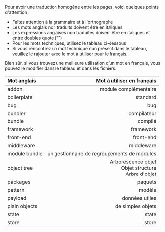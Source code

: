 Pour avoir une traduction homogène entre les pages, voici quelques points
d'attention :

* Faîtes attention à la grammaire et à l'orthographe
* Les mots anglais non traduits doivent être en italiques
* Les expressions anglaises non traduites doivent être en italiques et entre doubles quote ("")
* Pour les mots techniques, utilisez le tableau ci-dessous
* Si vous rencontrez un mot technique non présent dans le tableau, veuillez le
rajouter avec le mot à utiliser pour le français.

Bien sûr, si vous trouvez une meilleure utilisation d'un mot en français, vous
pouvez le modifier dans le tableau et dans les fichiers.

|  Mot anglais  |                 Mot à utiliser en français                  |
| :------------ | ----------------------------------------------------------: |
| addon         |                                       module complémentaire |
| boilerplate   |                                                    standard |
| bug           |                                                         bug |
| bundler       |                                                 compilateur |
| bundle        |                                                     compilé |
| framework     |                                                   framework |
| front-end     |                                                   front-end |
| middleware    |                                                  middleware |
| module bundle |                 un gestionnaire de regroupements de modules |
| object tree   | Arborescence objet <br/> Objet structuré <br/>Arbre d'objet |
| packages      |                                                     paquets |
| pattern       |                                                      modèle |
| payload       |                                              données utiles |
| plain objects |                                           de simples objets |
| state         |                                                       state |
| store         |                                                       store |
